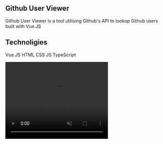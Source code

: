 <h2>Github User Viewer</h2>

Github User Viewer is a tool utilising Github's API to lookup Github users built with Vue.JS

<h2>Technoligies</h2>

Vue.JS HTML CSS JS TypeScript

<video width="320" height="240" muted playsinline>
<source src="public/github.mp4" type="video/mp4">
Your browser does not support video.
</video>
